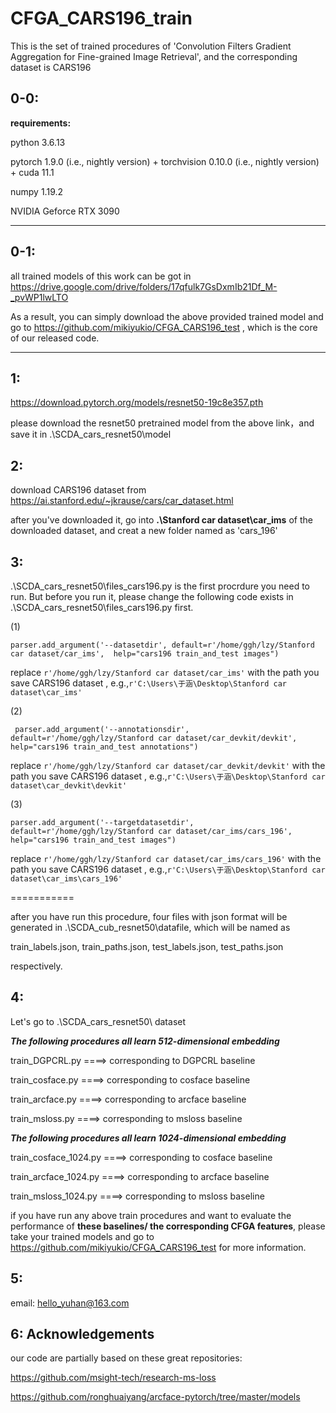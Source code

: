 # CFGA_CARS196_train
This is the set of  trained procedures of 'Convolution Filters Gradient Aggregation for Fine-grained Image Retrieval', and the corresponding dataset is CARS196


0-0:
---------------------------------
**requirements:**

python 3.6.13

pytorch 1.9.0 (i.e., nightly version) + torchvision 0.10.0 (i.e., nightly version) + cuda 11.1

numpy 1.19.2

NVIDIA Geforce RTX 3090

*********************************************************************************************************************************************************************************
0-1:
---------
all trained models of this work can be got in https://drive.google.com/drive/folders/17qfulk7GsDxmIb21Df_M-_pvWP1lwLTO

As a result, you can simply download the above provided trained model and go to https://github.com/mikiyukio/CFGA_CARS196_test , which is the core of our released code.
********************************************************************************************************************************************
1:
------------------------------------------------
https://download.pytorch.org/models/resnet50-19c8e357.pth

please download the resnet50 pretrained model from the above link，and save it in .\SCDA_cars_resnet50\model

2:
------------------------------------------
download CARS196 dataset from https://ai.stanford.edu/~jkrause/cars/car_dataset.html

after you've downloaded it, go into **.\Stanford car dataset\car_ims** of the downloaded dataset, and creat a new folder named as 'cars_196' 

3:
--------------------------------------------------------------------------------
.\SCDA_cars_resnet50\files_cars196.py is the first procrdure you need to run. But before you run it, please change the following code exists in .\SCDA_cars_resnet50\files_cars196.py first. 

(1)

`parser.add_argument('--datasetdir', default=r'/home/ggh/lzy/Stanford car dataset/car_ims',  help="cars196 train_and_test images")`


 replace `r'/home/ggh/lzy/Stanford car dataset/car_ims'` with the path you save CARS196 dataset , e.g.,`r'C:\Users\于涵\Desktop\Stanford car dataset\car_ims'`
 
 (2)
 
` parser.add_argument('--annotationsdir', default=r'/home/ggh/lzy/Stanford car dataset/car_devkit/devkit',  help="cars196 train_and_test annotations")`

replace `r'/home/ggh/lzy/Stanford car dataset/car_devkit/devkit'` with the path you save CARS196 dataset , e.g.,`r'C:\Users\于涵\Desktop\Stanford car dataset\car_devkit\devkit'`
 
 (3)
 
`parser.add_argument('--targetdatasetdir', default=r'/home/ggh/lzy/Stanford car dataset/car_ims/cars_196',  help="cars196 train_and_test images")`

replace `r'/home/ggh/lzy/Stanford car dataset/car_ims/cars_196'` with the path you save CARS196 dataset , e.g.,`r'C:\Users\于涵\Desktop\Stanford car dataset\car_ims\cars_196'`
 
 
 
 
 

===========

after you have run this procedure, four files with json format will be generated in .\SCDA_cub_resnet50\datafile, which will be named as 

train_labels.json, train_paths.json, test_labels.json, test_paths.json

respectively.

4:
----------------------------------------------------------------------------------
Let's go to .\SCDA_cars_resnet50\ dataset

***The following procedures all learn 512-dimensional embedding***

train_DGPCRL.py ====> corresponding to DGPCRL baseline 

train_cosface.py ====> corresponding to cosface baseline 

train_arcface.py ====> corresponding to arcface baseline 

train_msloss.py ====> corresponding to msloss  baseline 

***The following procedures all learn 1024-dimensional embedding***

train_cosface_1024.py ====> corresponding to cosface baseline 

train_arcface_1024.py ====> corresponding to arcface baseline 

train_msloss_1024.py ====> corresponding to msloss baseline


if you have run any above train procedures and want to evaluate the performance of **these baselines/ the corresponding CFGA features**, please take your trained models and go to https://github.com/mikiyukio/CFGA_CARS196_test for more information.

5:
-----------------------------------------
email: hello_yuhan@163.com


6: Acknowledgements
---------------------------------------------------
our code are partially based on these great repositories:

https://github.com/msight-tech/research-ms-loss

https://github.com/ronghuaiyang/arcface-pytorch/tree/master/models



